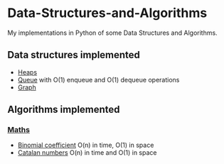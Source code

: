 # Data-Structures-and-Algorithms
My implementations in Python of some Data Structures and Algorithms.

##  Data structures implemented
* [Heaps](./Heap.py)
* [Queue](./Queue.py) with O(1) enqueue and O(1) dequeue operations
* [Graph](./Graph.py)

## Algorithms implemented
### [Maths](./Maths.py)
* [Binomial coefficient](https://en.wikipedia.org/wiki/Binomial_coefficient) O(n) in time, O(1) in space
* [Catalan numbers](https://brilliant.org/wiki/catalan-numbers/) O(n) in time and O(1) in space

